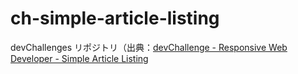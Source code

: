 # ch-simple-article-listing
devChallenges リポジトリ（出典：[devChallenge - Responsive Web Developer - Simple Article Listing](https://devchallenges.io/challenge/simple-article-listing)

